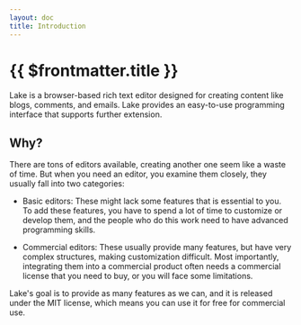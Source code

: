 ```yaml
---
layout: doc
title: Introduction
---
```


# {{ $frontmatter.title }}

Lake is a browser-based rich text editor designed for creating content like blogs, comments, and emails. Lake provides an easy-to-use programming interface that supports further extension.

## Why?

There are tons of editors available, creating another one seem like a waste of time. But when you need an editor, you examine them closely, they usually fall into two categories:

* Basic editors: These might lack some features that is essential to you. To add these features, you have to spend a lot of time to customize or develop them, and the people who do this work need to have advanced programming skills.

* Commercial editors: These usually provide many features, but have very complex structures, making customization difficult. Most importantly, integrating them into a commercial product often needs a commercial license that you need to buy, or you will face some limitations.

Lake's goal is to provide as many features as we can, and it is released under the MIT license, which means you can use it for free for commercial use.
